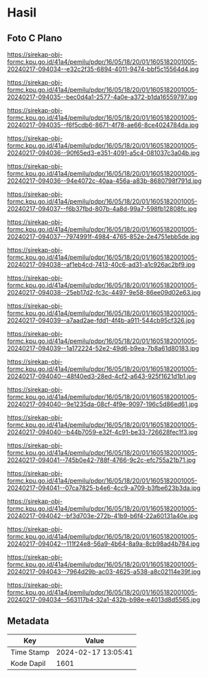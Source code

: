 # Hasil

## Foto C Plano

https://sirekap-obj-formc.kpu.go.id/41a4/pemilu/pdpr/16/05/18/20/01/1605182001005-20240217-094034--e32c2f35-6894-4011-9474-bbf5c15564d4.jpg

https://sirekap-obj-formc.kpu.go.id/41a4/pemilu/pdpr/16/05/18/20/01/1605182001005-20240217-094035--bec0d4a1-2577-4a0e-a372-b1da16559797.jpg

https://sirekap-obj-formc.kpu.go.id/41a4/pemilu/pdpr/16/05/18/20/01/1605182001005-20240217-094035--f6f5cdb6-8671-4f78-ae66-8ce4024784da.jpg

https://sirekap-obj-formc.kpu.go.id/41a4/pemilu/pdpr/16/05/18/20/01/1605182001005-20240217-094036--90f65ed3-e351-4091-a5c4-081037c3a04b.jpg

https://sirekap-obj-formc.kpu.go.id/41a4/pemilu/pdpr/16/05/18/20/01/1605182001005-20240217-094036--94e4072c-40aa-456a-a83b-8680798f791d.jpg

https://sirekap-obj-formc.kpu.go.id/41a4/pemilu/pdpr/16/05/18/20/01/1605182001005-20240217-094037--f6b37fbd-807b-4a8d-99a7-598fb12808fc.jpg

https://sirekap-obj-formc.kpu.go.id/41a4/pemilu/pdpr/16/05/18/20/01/1605182001005-20240217-094037--7974991f-4984-4765-852e-2e4751ebb5de.jpg

https://sirekap-obj-formc.kpu.go.id/41a4/pemilu/pdpr/16/05/18/20/01/1605182001005-20240217-094038--af1eb4cd-7413-40c6-ad31-a1c926ac2bf9.jpg

https://sirekap-obj-formc.kpu.go.id/41a4/pemilu/pdpr/16/05/18/20/01/1605182001005-20240217-094038--25eb17d2-fc3c-4497-9e58-86ee09d02e63.jpg

https://sirekap-obj-formc.kpu.go.id/41a4/pemilu/pdpr/16/05/18/20/01/1605182001005-20240217-094039--a7aad2ae-fdd1-4f4b-a911-544cb95cf326.jpg

https://sirekap-obj-formc.kpu.go.id/41a4/pemilu/pdpr/16/05/18/20/01/1605182001005-20240217-094039--1a172224-52e2-49d6-b9ea-7b8a61d80183.jpg

https://sirekap-obj-formc.kpu.go.id/41a4/pemilu/pdpr/16/05/18/20/01/1605182001005-20240217-094040--48f40ed3-28ed-4cf2-a643-925f1621d1b1.jpg

https://sirekap-obj-formc.kpu.go.id/41a4/pemilu/pdpr/16/05/18/20/01/1605182001005-20240217-094040--9e1235da-08cf-4f9e-9097-196c5d86ed61.jpg

https://sirekap-obj-formc.kpu.go.id/41a4/pemilu/pdpr/16/05/18/20/01/1605182001005-20240217-094040--b44b7059-e32f-4c91-be33-726628fec1f3.jpg

https://sirekap-obj-formc.kpu.go.id/41a4/pemilu/pdpr/16/05/18/20/01/1605182001005-20240217-094041--745b0e42-788f-4766-9c2c-efc755a21b71.jpg

https://sirekap-obj-formc.kpu.go.id/41a4/pemilu/pdpr/16/05/18/20/01/1605182001005-20240217-094041--07ca7825-b4e6-4cc9-a709-b3fbe623b3da.jpg

https://sirekap-obj-formc.kpu.go.id/41a4/pemilu/pdpr/16/05/18/20/01/1605182001005-20240217-094042--bf3d703e-272b-41b9-b6f4-22a60131a40e.jpg

https://sirekap-obj-formc.kpu.go.id/41a4/pemilu/pdpr/16/05/18/20/01/1605182001005-20240217-094042--111f24e8-56a9-4b64-8a9a-8cb98ad4b784.jpg

https://sirekap-obj-formc.kpu.go.id/41a4/pemilu/pdpr/16/05/18/20/01/1605182001005-20240217-094043--7964d29b-ac03-4625-a538-a8c02114e39f.jpg

https://sirekap-obj-formc.kpu.go.id/41a4/pemilu/pdpr/16/05/18/20/01/1605182001005-20240217-094034--563117b4-32a1-432b-b98e-e4013d8d5565.jpg


## Metadata

| Key        | Value               |
| ---------- | ------------------- |
| Time Stamp | 2024-02-17 13:05:41 |
| Kode Dapil | 1601                |



